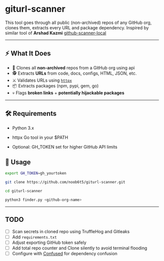 # giturl-scanner
This tool goes through all public (non-archived) repos of any GitHub org, clones them, extracts every URL and package dependency. 
Inspired by similar tool of **Arshad Kazmi** [github-scanner-local](https://github.com/arshadkazmi42/github-scanner-local)

---

## ⚡ What It Does

- 🔎 Clones all **non-archived** repos from a GitHub org using api
- 🕵️ Extracts **URLs** from code, docs, configs, HTML, JSON, etc.
- ⚔️ Validates URLs using [`httpx`](https://github.com/projectdiscovery/httpx)
- 📦 Extracts packages (npm, pypi, gem, go)
- 💀 Flags **broken links** + **potentially hijackable packages**

---

## 🛠 Requirements
- Python 3.x

- httpx Go tool in your $PATH

- Optional: GH_TOKEN set for higher GitHub API limits
## 🚀 Usage

```bash
export GH_TOKEN=gh_yourtoken

git clone https://github.com/noob6t5/giturl-scanner.git

cd giturl-scanner

python3 finder.py <github-org-name>
```
---
## TODO
- [ ] Scan secrets in cloned repo using TruffleHog and Gitleaks
- [ ] Add `requirements.txt`
- [ ] Adjust exporting GitHub token safely
- [ ] Add total repo counter and Clone silently to avoid terminal flooding
- [ ] Configure with [Confused](https://github.com/visma-prodsec/confused) for dependency confusion 
